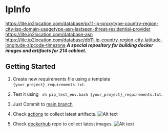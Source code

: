 
# IpInfo


https://lite.ip2location.com/database/px11-ip-proxytype-country-region-city-isp-domain-usagetype-asn-lastseen-threat-residential-provider
https://lite.ip2location.com/database-asn
https://lite.ip2location.com/database/db11-ip-country-region-city-latitude-longitude-zipcode-timezone
***A special repository for building docker images and artifacts for 214 cabinet.***


Getting Started
-------------

1. Create new requirements file using a template ```{your_project}_requirements.txt```.


2. Test it using ``` sh pip_test_env.bash {your_project}_requirements.txt```.


3. Just Commit to [main branch](https://github.com/bralbral/PythonDockerImages/tree/main)


4. Check [actions](https://github.com/bralbral/PythonDockerImages/actions) to collect latest artifacts.
  ![Alt text](artifacts.png?raw=true "artifacts")


5. Check [dockerhub](https://hub.docker.com/r/bral1488/python_docker_builder/tags) repo to collect latest images.
  ![Alt text](dockerhub.png?raw=true "dockerhub")


